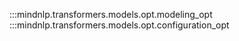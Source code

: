 :::mindnlp.transformers.models.opt.modeling_opt
:::mindnlp.transformers.models.opt.configuration_opt